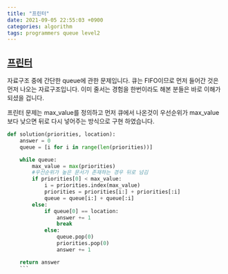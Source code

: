 ```yaml
---
title: "프린터"
date: 2021-09-05 22:55:03 +0900
categories: algorithm
tags: programmers queue level2
---
```


## [프린터](https://programmers.co.kr/learn/courses/30/lessons/42587)

자료구조 중에 간단한 queue에 관한 문제입니다.
큐는 FIFO이므로 먼저 들어간 것은 먼저 나오는 자료구조입니다.
이미 줄서는 경험을 한번이라도 해본 분들은 바로 이해가 되셨을 겁니다.

프린터 문제는 max_value를 정의하고 먼저 큐에서 나온것이 우선순위가 max_value 보다
낮으면 뒤로 다시 넣어주는 방식으로 구현 하였습니다.

````python
def solution(priorities, location):
    answer = 0
    queue = [i for i in range(len(priorities))]

    while queue:
        max_value = max(priorities)
        #우선순위가 높은 문서가 존재하는 경우 뒤로 넘김
        if priorities[0] < max_value:
            i = priorities.index(max_value)
            priorities = priorities[i:] + priorities[:i]
            queue = queue[i:] + queue[:i]
        else:
            if queue[0] == location:
                answer += 1
                break
            else:
                queue.pop(0)
                priorities.pop(0)
                answer += 1

    return answer
    ```
````
